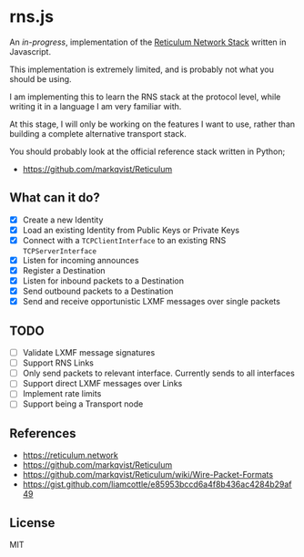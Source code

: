 # rns.js

An _in-progress_, implementation of the [Reticulum Network Stack](https://reticulum.network/) written in Javascript.

This implementation is extremely limited, and is probably not what you should be using.

I am implementing this to learn the RNS stack at the protocol level, while writing it in a language I am very familiar with.

At this stage, I will only be working on the features I want to use, rather than building a complete alternative transport stack.

You should probably look at the official reference stack written in Python;

- https://github.com/markqvist/Reticulum

## What can it do?

- [x] Create a new Identity
- [x] Load an existing Identity from Public Keys or Private Keys
- [x] Connect with a `TCPClientInterface` to an existing RNS `TCPServerInterface`
- [x] Listen for incoming announces
- [x] Register a Destination
- [x] Listen for inbound packets to a Destination
- [x] Send outbound packets to a Destination
- [x] Send and receive opportunistic LXMF messages over single packets

## TODO

- [ ] Validate LXMF message signatures
- [ ] Support RNS Links
- [ ] Only send packets to relevant interface. Currently sends to all interfaces
- [ ] Support direct LXMF messages over Links
- [ ] Implement rate limits
- [ ] Support being a Transport node

## References

- https://reticulum.network
- https://github.com/markqvist/Reticulum
- https://github.com/markqvist/Reticulum/wiki/Wire-Packet-Formats
- https://gist.github.com/liamcottle/e85953bccd6a4f8b436ac4284b29af49

## License

MIT
